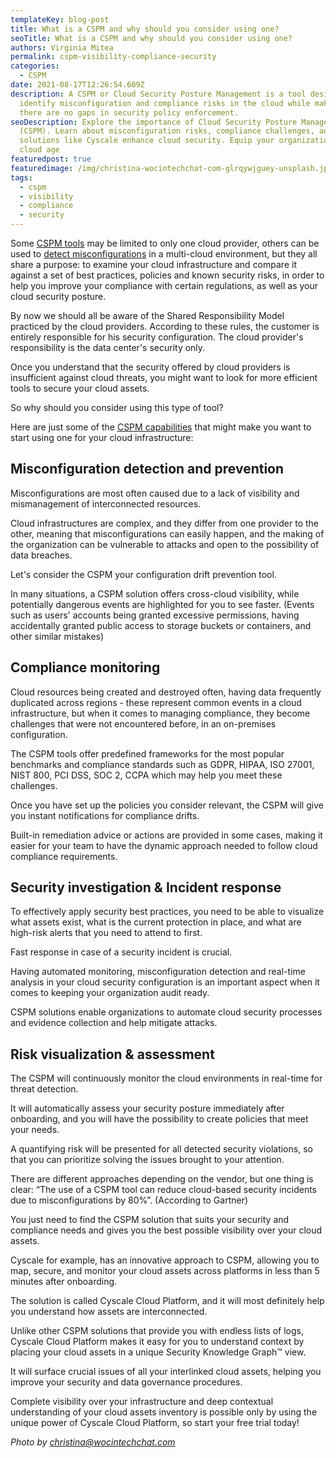 ```yaml
---
templateKey: blog-post
title: What is a CSPM and why should you consider using one?
seoTitle: What is a CSPM and why should you consider using one?
authors: Virginia Mitea
permalink: cspm-visibility-compliance-security
categories:
  - CSPM
date: 2021-08-17T12:26:54.609Z
description: A CSPM or Cloud Security Posture Management is a tool designed to
  identify misconfiguration and compliance risks in the cloud while making sure
  there are no gaps in security policy enforcement.
seoDescription: Explore the importance of Cloud Security Posture Management
  (CSPM). Learn about misconfiguration risks, compliance challenges, and how
  solutions like Cyscale enhance cloud security. Equip your organization for the
  cloud age
featuredpost: true
featuredimage: /img/christina-wocintechchat-com-glrqywjguey-unsplash.jpg
tags:
  - cspm
  - visibility
  - compliance
  - security
---
```

<!--StartFragment-->

Some [CSPM tools](https://cyscale.com/products/cloud-security-posture-management/) may be limited to only one cloud provider, others can be used to [detect misconfigurations](https://cyscale.com/use-cases/cloud-misconfigurations/) in a multi-cloud environment, but they all share a purpose: to examine your cloud infrastructure and compare it against a set of best practices, policies and known security risks, in order to help you improve your compliance with certain regulations, as well as your cloud security posture.

By now we should all be aware of the Shared Responsibility Model practiced by the cloud providers. According to these rules, the customer is entirely responsible for his security configuration. The cloud provider's responsibility is the data center's security only.

Once you understand that the security offered by cloud providers is insufficient against cloud threats, you might want to look for more efficient tools to secure your cloud assets.

So why should you consider using this type of tool?

Here are just some of the [CSPM capabilities](https://cyscale.com/blog/understanding-cspm-an-essential-guide/) that might make you want to start using one for your cloud infrastructure:

## Misconfiguration detection and prevention

Misconfigurations are most often caused due to a lack of visibility and mismanagement of interconnected resources.

Cloud infrastructures are complex, and they differ from one provider to the other, meaning that misconfigurations can easily happen, and the making of the organization can be vulnerable to attacks and open to the possibility of data breaches.

Let's consider the CSPM your configuration drift prevention tool.

In many situations, a CSPM solution offers cross-cloud visibility, while potentially dangerous events are highlighted for you to see faster. (Events such as users' accounts being granted excessive permissions, having accidentally granted public access to storage buckets or containers, and other similar mistakes)

## Compliance monitoring

Cloud resources being created and destroyed often, having data frequently duplicated across regions - these represent common events in a cloud infrastructure, but when it comes to managing compliance, they become challenges that were not encountered before, in an on-premises configuration.

The CSPM tools offer predefined frameworks for the most popular benchmarks and compliance standards such as GDPR, HIPAA, ISO 27001, NIST 800, PCI DSS, SOC 2, CCPA which may help you meet these challenges.

Once you have set up the policies you consider relevant, the CSPM will give you instant notifications for compliance drifts.

Built-in remediation advice or actions are provided in some cases, making it easier for your team to have the dynamic approach needed to follow cloud compliance requirements.

## Security investigation & Incident response

To effectively apply security best practices, you need to be able to visualize what assets exist, what is the current protection in place, and what are high-risk alerts that you need to attend to first.

Fast response in case of a security incident is crucial.

Having automated monitoring, misconfiguration detection and real-time analysis in your cloud security configuration is an important aspect when it comes to keeping your organization audit ready.

CSPM solutions enable organizations to automate cloud security processes and evidence collection and help mitigate attacks.

## Risk visualization & assessment

The CSPM will continuously monitor the cloud environments in real-time for threat detection.

It will automatically assess your security posture immediately after onboarding, and you will have the possibility to create policies that meet your needs.

A quantifying risk will be presented for all detected security violations, so that you can prioritize solving the issues brought to your attention.

There are different approaches depending on the vendor, but one thing is clear: “The use of a CSPM tool can reduce cloud-based security incidents due to misconfigurations by 80%”. (According to Gartner)

You just need to find the CSPM solution that suits your security and compliance needs and gives you the best possible visibility over your cloud assets.

Cyscale for example, has an innovative approach to CSPM, allowing you to map, secure, and monitor your cloud assets across platforms in less than 5 minutes after onboarding.

The solution is called Cyscale Cloud Platform, and it will most definitely help you understand how assets are interconnected.

Unlike other CSPM solutions that provide you with endless lists of logs, Cyscale Cloud Platform makes it easy for you to understand context by placing your cloud assets in a unique Security Knowledge Graph™ view.

It will surface crucial issues of all your interlinked cloud assets, helping you improve your security and data governance procedures.

Complete visibility over your infrastructure and deep contextual understanding of your cloud assets inventory is possible only by using the unique power of Cyscale Cloud Platform, so start your free trial today!

<!--StartFragment-->

*Photo by [christina@wocintechchat.com](https://unsplash.com/@wocintechchat?utm_source=unsplash&utm_medium=referral&utm_content=creditCopyText)*

<!--EndFragment-->

<!--EndFragment-->